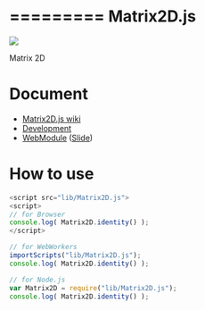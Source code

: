 =========
Matrix2D.js
=========

![](https://travis-ci.org/uupaa/Matrix2D.js.png)

Matrix 2D

# Document

- [Matrix2D.js wiki](https://github.com/uupaa/Matrix2D.js/wiki/Matrix2D)
- [Development](https://github.com/uupaa/WebModule/wiki/Development)
- [WebModule](https://github.com/uupaa/WebModule) ([Slide](http://uupaa.github.io/Slide/slide/WebModule/index.html))


# How to use

```js
<script src="lib/Matrix2D.js">
<script>
// for Browser
console.log( Matrix2D.identity() );
</script>
```

```js
// for WebWorkers
importScripts("lib/Matrix2D.js");
console.log( Matrix2D.identity() );
```

```js
// for Node.js
var Matrix2D = require("lib/Matrix2D.js");
console.log( Matrix2D.identity() );
```

